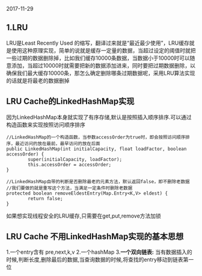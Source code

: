 2017-11-29
## 1.LRU
LRU是Least Recently Used 的缩写，翻译过来就是“最近最少使用”，LRU缓存就是使用这种原理实现，简单的说就是缓存一定量的数据，当超过设定的阈值时就把一些过期的数据删除掉，比如我们缓存10000条数据，当数据小于10000时可以随意添加，当超过10000时就需要把新的数据添加进来，同时要把过期数据删除，以确保我们最大缓存10000条，那怎么确定删除哪条过期数据呢，采用LRU算法实现的话就是将最老的数据删掉

## LRU Cache的LinkedHashMap实现
因为LinkedHashMap本身就实现了有序存储,默认是按照插入顺序排序.可以通过构造函数来实现按照访问顺序排序
```
//LinkedHashMap的一个构造函数，当参数accessOrder为true时，即会按照访问顺序排序，最近访问的放在最前，最早访问的放在后面
public LinkedHashMap(int initialCapacity, float loadFactor, boolean accessOrder) {
        super(initialCapacity, loadFactor);
        this.accessOrder = accessOrder;
}

//LinkedHashMap自带的判断是否删除最老的元素方法，默认返回false，即不删除老数据
//我们要做的就是重写这个方法，当满足一定条件时删除老数据
protected boolean removeEldestEntry(Map.Entry<K,V> eldest) {
        return false;
}
```
如果想实现线程安全的LRU缓存,只需要在get,put,remove方法加锁

## LRU Cache 不用LinkedHashMap实现的基本思想
1.一个entry含有 pre,next,k,v
2.一个hashMap
3.**一个双向链表:** 当有数据插入的时候,判断长度,删除最后的数据,当查询数据的时候,将查找的entry移动到链表第一位